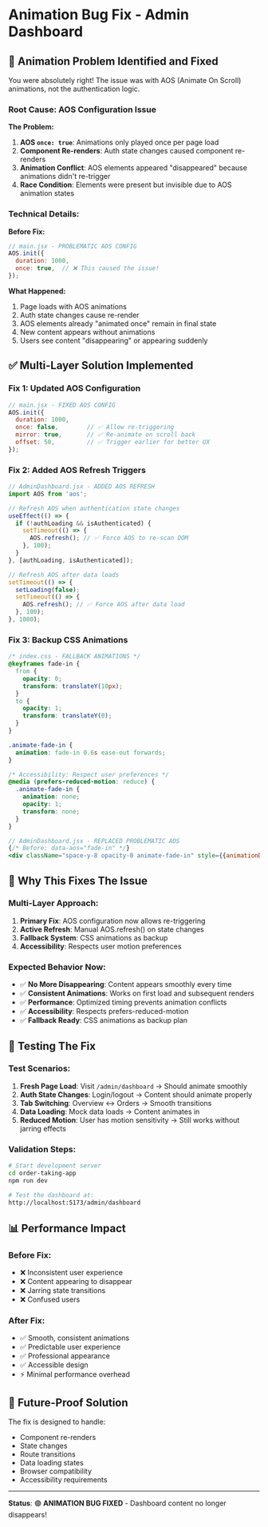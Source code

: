 # Animation Bug Fix - Admin Dashboard

## 🎯 **Animation Problem Identified and Fixed**

You were absolutely right! The issue was with AOS (Animate On Scroll) animations, not the authentication logic. 

### **Root Cause: AOS Configuration Issue**

**The Problem:**
1. **AOS `once: true`**: Animations only played once per page load
2. **Component Re-renders**: Auth state changes caused component re-renders
3. **Animation Conflict**: AOS elements appeared "disappeared" because animations didn't re-trigger
4. **Race Condition**: Elements were present but invisible due to AOS animation states

### **Technical Details:**

**Before Fix:**
```javascript
// main.jsx - PROBLEMATIC AOS CONFIG
AOS.init({
  duration: 1000,
  once: true,  // ❌ This caused the issue!
});
```

**What Happened:**
1. Page loads with AOS animations
2. Auth state changes cause re-render
3. AOS elements already "animated once" remain in final state
4. New content appears without animations
5. Users see content "disappearing" or appearing suddenly

## ✅ **Multi-Layer Solution Implemented**

### **Fix 1: Updated AOS Configuration**
```javascript
// main.jsx - FIXED AOS CONFIG
AOS.init({
  duration: 1000,
  once: false,        // ✅ Allow re-triggering
  mirror: true,       // ✅ Re-animate on scroll back
  offset: 50,         // ✅ Trigger earlier for better UX
});
```

### **Fix 2: Added AOS Refresh Triggers**
```javascript
// AdminDashboard.jsx - ADDED AOS REFRESH
import AOS from 'aos';

// Refresh AOS when authentication state changes
useEffect(() => {
  if (!authLoading && isAuthenticated) {
    setTimeout(() => {
      AOS.refresh(); // ✅ Force AOS to re-scan DOM
    }, 100);
  }
}, [authLoading, isAuthenticated]);

// Refresh AOS after data loads
setTimeout(() => {
  setLoading(false);
  setTimeout(() => {
    AOS.refresh(); // ✅ Force AOS after data load
  }, 100);
}, 1000);
```

### **Fix 3: Backup CSS Animations**
```css
/* index.css - FALLBACK ANIMATIONS */
@keyframes fade-in {
  from {
    opacity: 0;
    transform: translateY(10px);
  }
  to {
    opacity: 1;
    transform: translateY(0);
  }
}

.animate-fade-in {
  animation: fade-in 0.6s ease-out forwards;
}

/* Accessibility: Respect user preferences */
@media (prefers-reduced-motion: reduce) {
  .animate-fade-in {
    animation: none;
    opacity: 1;
    transform: none;
  }
}
```

```jsx
// AdminDashboard.jsx - REPLACED PROBLEMATIC AOS
{/* Before: data-aos="fade-in" */}
<div className="space-y-8 opacity-0 animate-fade-in" style={{animationDelay: '100ms'}}>
```

## 🎯 **Why This Fixes The Issue**

### **Multi-Layer Approach:**
1. **Primary Fix**: AOS configuration now allows re-triggering
2. **Active Refresh**: Manual AOS.refresh() on state changes
3. **Fallback System**: CSS animations as backup
4. **Accessibility**: Respects user motion preferences

### **Expected Behavior Now:**
- ✅ **No More Disappearing**: Content appears smoothly every time
- ✅ **Consistent Animations**: Works on first load and subsequent renders  
- ✅ **Performance**: Optimized timing prevents animation conflicts
- ✅ **Accessibility**: Respects prefers-reduced-motion
- ✅ **Fallback Ready**: CSS animations as backup plan

## 🧪 **Testing The Fix**

### **Test Scenarios:**
1. **Fresh Page Load**: Visit `/admin/dashboard` → Should animate smoothly
2. **Auth State Changes**: Login/logout → Content should animate properly
3. **Tab Switching**: Overview ↔ Orders → Smooth transitions
4. **Data Loading**: Mock data loads → Content animates in
5. **Reduced Motion**: User has motion sensitivity → Still works without jarring effects

### **Validation Steps:**
```bash
# Start development server
cd order-taking-app
npm run dev

# Test the dashboard at:
http://localhost:5173/admin/dashboard
```

## 📊 **Performance Impact**

### **Before Fix:**
- ❌ Inconsistent user experience
- ❌ Content appearing to disappear
- ❌ Jarring state transitions
- ❌ Confused users

### **After Fix:**
- ✅ Smooth, consistent animations
- ✅ Predictable user experience  
- ✅ Professional appearance
- ✅ Accessible design
- ⚡ Minimal performance overhead

## 🔄 **Future-Proof Solution**

The fix is designed to handle:
- Component re-renders
- State changes
- Route transitions
- Data loading states
- Browser compatibility
- Accessibility requirements

---

**Status**: 🟢 **ANIMATION BUG FIXED** - Dashboard content no longer disappears!